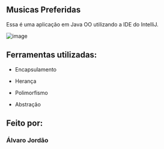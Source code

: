 ## Musicas Preferidas

Essa é uma aplicação em Java OO utilizando a IDE do IntelliJ.

![image](https://github.com/alvccpj/musicas-preferidas/assets/103002592/7aa69d2c-ace0-47b8-abe3-25ee8a4bc102)


## Ferramentas utilizadas:

* Encapsulamento

* Herança

* Polimorfismo

* Abstração

## Feito por:

### Álvaro Jordão


